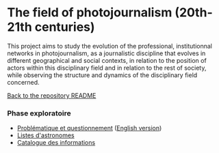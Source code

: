 # The field of photojournalism (20th-21th centuries)


This project aims to study the evolution of the professional, institutionnal networks in photojournalism, as a journalistic discipline that evolves in different geographical and social contexts, in relation to the position of actors within this disciplinary field and in relation to the rest of society, while observing the structure and dynamics of the disciplinary field concerned.

[Back to the repository README](../README.md)
    

###  Phase exploratoire


* [Problématique et questionnement](problematique-questionnement.md) ([English version](en_research_questions.md))
* [Listes d'astronomes](liste-photojournalistes.md)
* [Catalogue des informations](catalogues-informations.md)
